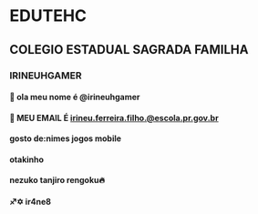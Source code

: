 # EDUTEHC
## COLEGIO ESTADUAL SAGRADA FAMILHA
### IRINEUHGAMER
#### 👋 ola meu nome é @irineuhgamer
#### 👀 MEU EMAIL É irineu.ferreira.filho.@escola.pr.gov.br 
#### gosto de:nimes jogos mobile 
#### otakinho
#### nezuko tanjiro rengoku🔥
#### ♐️✡︎ ir4ne8
<!---
irineuhgamer/irineuhgamer is a ✨ special ✨ repository because its `README.md` (this file) appears on your GitHub profile.
You can click the Preview link to take a look at your changes.
--->
